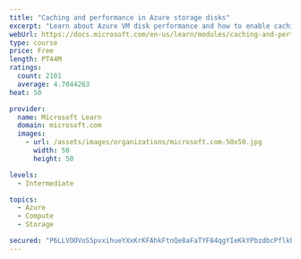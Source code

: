```yaml
---
title: "Caching and performance in Azure storage disks"
excerpt: "Learn about Azure VM disk performance and how to enable caching to help optimize read and write access to storage."
webUrl: https://docs.microsoft.com/en-us/learn/modules/caching-and-performance-azure-storage-and-disks/
type: course
price: Free
length: PT44M
ratings:
  count: 2101
  average: 4.7044263
heat: 50

provider:
  name: Microsoft Learn
  domain: microsoft.com
  images:
    - url: /assets/images/organizations/microsoft.com-50x50.jpg
      width: 50
      height: 50

levels:
  - Intermediate

topics:
  - Azure
  - Compute
  - Storage

secured: "P6LLVOOVoS5pvxihueYXxKrKFAhkFtnQe8aFaTYF84qgYIeKkYPbzdbcPflkP3FLGVRUdc0ScSfFAjuD/BKG5wUE3JGjyWDD18XcabNz053aXS/33fpKjwl8rX7hbt1dwdcQp4peAuqQDZ43cVLk6tKoK0csZgEBoCy/gx/Z4FlgckqwDzYSAYszEUKrRxzEp7CwJA5tGzSFf0zsq+7L/DvxbXtC6QzawuEWLbDOi0A+u17lD8jKMW5t9a7GaSoSOt1wUwdHnzTlNR7Xw+MBa9oCTOvDoLwlkoTYVxSdM7Vx1u5ios8Y7xvtc0pJJLfrFN0kZc3x7uVYVw6/33MKb99Mj3LUeLn7XvQhYONZsurOGKawqprTpardoLQFmuLvkrDCgMor73/BASF/IrGzPDWZBKxJMs/Y5n8lXzD4Ud8=;dDielOKZVFmwNt0s6JiztA=="
---
```


